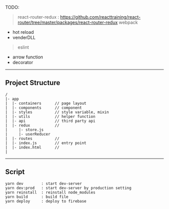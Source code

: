 
TODO:
> react-router-redux : https://github.com/reacttraining/react-router/tree/master/packages/react-router-redux
> webpack
  - hot reload
  - venderDLL
> eslint
  - arrow function
  - decorator
---

## Project Structure
```
/
|- app
|  |- containers      // page layout
|  |- components      // component
|  |- styles          // style variable, mixin
|  |- utils           // helper function
|  |- api             // third party api
|  |- redux           // 
|     |- store.js
|     |- userReducer
|  |- routes          // 
|  |- index.js        // entry point 
|  |- index.html      // 
|
```

---

## Script
```
yarn dev        : start dev-server
yarn dev:prod   : start dev-server by production setting
yarn reinstall  : reinstall node_modules
yarn build      : build file
yarn deploy     : deploy to firebase
```